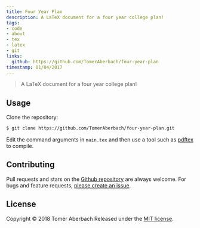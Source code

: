 ```yaml
---
title: Four Year Plan
description: A LaTeX document for a four year college plan!
tags:
- code
- about
- tex
- latex
- git
links:
  github: https://github.com/TomerAberbach/four-year-plan
timestamp: 01/04/2017
---
```

> A LaTeX document for a four year college plan! 

## Usage

Clone the repository:

```sh
$ git clone https://github.com/TomerAberbach/four-year-plan.git
```

Edit the command arguments in `main.tex` and then use a tool such as [pdftex](https://www.tug.org/applications/pdftex) to compile.

## Contributing

Pull requests and stars on the [Github repository](https://github.com/TomerAberbach/four-year-plan) are always welcome. For bugs and feature requests, [please create an issue](https://github.com/TomerAberbach/four-year-plan/issues/new).

## License

Copyright © 2018 Tomer Aberbach
Released under the [MIT license](https://github.com/TomerAberbach/four-year-plan/blob/master/LICENSE).